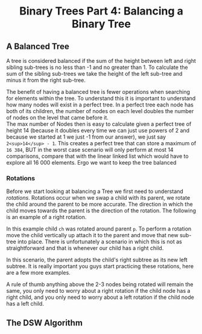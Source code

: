 <div align="center"><h1> Binary Trees Part 4: Balancing a Binary Tree </h1></div>

## A Balanced Tree

A tree is considered balanced if the sum of the height between left and right sibling sub-trees is no less than -1 and
no greater than 1. To calculate the sum of the sibling sub-trees we take the height of the left sub-tree and minus it
from the right sub-tree.

The benefit of having a balanced tree is fewer operations when searching for elements within the tree. To understand
this it is important to understand how many nodes will exist in a perfect tree. In a perfect tree each node has both of
its children, the number of nodes on each level doubles the number of nodes on the level that came before it. <br />
The max number of Nodes then is easy to calculate given a perfect tree of height 14 (because it doubles every time we
can just use powers of 2 and because we started at 1 we just -1 from our answer), we just say `2<sup>14</sup> - 1`. This
creates a perfect tree that can store a maximum of `16 384`, BUT in the worst case scenario will only perform at most 14
comparisons, compare that with the linear linked list which would have to explore all 16 000 elements. Ergo we want to
keep the tree balanced

### Rotations

Before we start looking at balancing a Tree we first need to understand *rotations*. Rotations occur when we swap a
child with its parent, we rotate the child around the parent to be more accurate. The direction in which the child moves
towards the parent is the direction of the rotation. The following is an example of a right rotation.

In this example child `ch` was rotated around parent `p`. To perform a rotation move the child vertically up attach it
to the parent and move that new sub-tree into place. There is unfortunately a scenario in which this is not as
straightforward and that is whenever our child has a right child.

In this scenario, the parent adopts the child's right subtree as its new left subtree. It is really important you guys
start practicing these rotations, here are a few more examples.

A rule of thumb anything above the 2-3 nodes being rotated will remain the same, you only need to worry about a right
rotation if the child node has a right child, and you only need to worry about a left rotation if the child node has a
left child.


## The DSW Algorithm 

